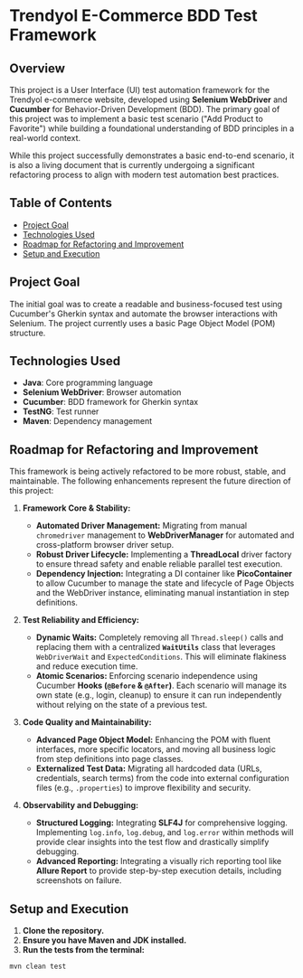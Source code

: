 # Trendyol E-Commerce BDD Test Framework

## Overview

This project is a User Interface (UI) test automation framework for the Trendyol e-commerce website, developed using **Selenium WebDriver** and **Cucumber** for Behavior-Driven Development (BDD). The primary goal of this project was to implement a basic test scenario ("Add Product to Favorite") while building a foundational understanding of BDD principles in a real-world context.

While this project successfully demonstrates a basic end-to-end scenario, it is also a living document that is currently undergoing a significant refactoring process to align with modern test automation best practices.

## Table of Contents
- [Project Goal](#project-goal)
- [Technologies Used](#technologies-used)
- [Roadmap for Refactoring and Improvement](#roadmap-for-refactoring-and-improvement)
- [Setup and Execution](#setup-and-execution)

## Project Goal
The initial goal was to create a readable and business-focused test using Cucumber's Gherkin syntax and automate the browser interactions with Selenium. The project currently uses a basic Page Object Model (POM) structure.

## Technologies Used
- **Java**: Core programming language
- **Selenium WebDriver**: Browser automation
- **Cucumber**: BDD framework for Gherkin syntax
- **TestNG**: Test runner
- **Maven**: Dependency management

## Roadmap for Refactoring and Improvement
This framework is being actively refactored to be more robust, stable, and maintainable. The following enhancements represent the future direction of this project:

1.  **Framework Core & Stability:**
    *   **Automated Driver Management:** Migrating from manual `chromedriver` management to **WebDriverManager** for automated and cross-platform browser driver setup.
    *   **Robust Driver Lifecycle:** Implementing a **ThreadLocal** driver factory to ensure thread safety and enable reliable parallel test execution.
    *   **Dependency Injection:** Integrating a DI container like **PicoContainer** to allow Cucumber to manage the state and lifecycle of Page Objects and the WebDriver instance, eliminating manual instantiation in step definitions.

2.  **Test Reliability and Efficiency:**
    *   **Dynamic Waits:** Completely removing all `Thread.sleep()` calls and replacing them with a centralized **`WaitUtils`** class that leverages `WebDriverWait` and `ExpectedConditions`. This will eliminate flakiness and reduce execution time.
    *   **Atomic Scenarios:** Enforcing scenario independence using Cucumber **Hooks (`@Before` & `@After`)**. Each scenario will manage its own state (e.g., login, cleanup) to ensure it can run independently without relying on the state of a previous test.

3.  **Code Quality and Maintainability:**
    *   **Advanced Page Object Model:** Enhancing the POM with fluent interfaces, more specific locators, and moving all business logic from step definitions into page classes.
    *   **Externalized Test Data:** Migrating all hardcoded data (URLs, credentials, search terms) from the code into external configuration files (e.g., `.properties`) to improve flexibility and security.

4.  **Observability and Debugging:**
    *   **Structured Logging:** Integrating **SLF4J** for comprehensive logging. Implementing `log.info`, `log.debug`, and `log.error` within methods will provide clear insights into the test flow and drastically simplify debugging.
    *   **Advanced Reporting:** Integrating a visually rich reporting tool like **Allure Report** to provide step-by-step execution details, including screenshots on failure.

## Setup and Execution

1.  **Clone the repository.**
2.  **Ensure you have Maven and JDK installed.**
3.  **Run the tests from the terminal:**
   
```bash
mvn clean test
```
